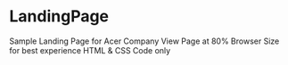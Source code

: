 # LandingPage
Sample Landing Page for Acer Company
View Page at 80% Browser Size for best experience
HTML & CSS Code only
